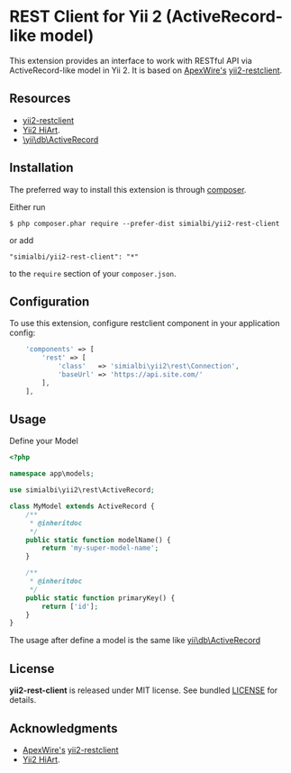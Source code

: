 # REST Client for Yii 2 (ActiveRecord-like model)
This extension provides an interface to work with RESTful API via ActiveRecord-like model in Yii 2.
It is based on [ApexWire's](https://github.com/ApexWire) [yii2-restclient](https://github.com/ApexWire/yii2-restclient).

## Resources
 * [yii2-restclient](https://github.com/ApexWire/yii2-restclient)
 * [Yii2 HiArt](https://github.com/hiqdev/yii2-hiart).
 * [\yii\db\ActiveRecord](http://www.yiiframework.com/doc-2.0/guide-db-active-record.html)

## Installation
The preferred way to install this extension is through [composer](http://getcomposer.org/download/).

Either run

```
$ php composer.phar require --prefer-dist simialbi/yii2-rest-client
```

or add

```
"simialbi/yii2-rest-client": "*"
```

to the `require` section of your `composer.json`.

## Configuration
To use this extension, configure restclient component in your application config:

```php
    'components' => [
        'rest' => [
            'class'   => 'simialbi\yii2\rest\Connection',
            'baseUrl' => 'https://api.site.com/'
        ],
    ],
```

## Usage
Define your Model

```php
<?php

namespace app\models;

use simialbi\yii2\rest\ActiveRecord;

class MyModel extends ActiveRecord {
	/**
	 * @inheritdoc
	 */
	public static function modelName() {
		return 'my-super-model-name';
	}

	/**
	 * @inheritdoc
	 */
	public static function primaryKey() {
		return ['id'];
	}
}
```

The usage after define a model is the same like [yii\db\ActiveRecord](http://www.yiiframework.com/doc-2.0/guide-db-active-record.html)

## License

**yii2-rest-client** is released under MIT license. See bundled [LICENSE](LICENSE) for details.

## Acknowledgments
 * [ApexWire's](https://github.com/ApexWire) [yii2-restclient](https://github.com/ApexWire/yii2-restclient)
 * [Yii2 HiArt](https://github.com/hiqdev/yii2-hiart).